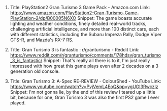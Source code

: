 1. Title: PlayStation2 Gran Turismo 3 Game Pack - Amazon.com
Link: https://www.amazon.com/PlayStation2-Gran-Turismo-Game-PlayStation-2/dp/B00005N6XO
Snippet: The game boasts accurate lighting and weather conditions, finely detailed real-world tracks, challenging artificial intelligence, and more than 100 distinct cars, each with different statistics, including the Subaru Impreza Rally, Dodge Viper GTS-R, and Mazda's RX-7 RS.

2. Title: Gran Turismo 3 is fantastic : r/granturismo - Reddit
Link: https://www.reddit.com/r/granturismo/comments/178hdsv/gran_turismo_3_is_fantastic/
Snippet: That's really all there is to it, I'm just really impressed with how great this game plays even after 2 decades on a 3 generation old console.

3. Title: Gran Turismo 3: A-Spec RE-REVIEW - ColourShed - YouTube
Link: https://www.youtube.com/watch?v=PvjVemL4EoQ&pp=ygUGI3RwczIz
Snippet: I'm not gonna lie, by the end of this review I teared up a little bit, because for one, Gran Turismo 3 was also the first PS2 game I ever played.